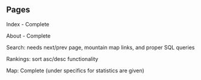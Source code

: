 Pages
----------
Index - Complete

About - Complete

Search: needs next/prev page, mountain map links, and proper SQL queries

Rankings: sort asc/desc functionality

Map: Complete (under specifics for statistics are given)
